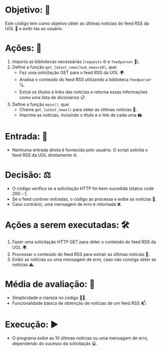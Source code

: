 # **Objetivo:** 📜  
Este código tem como objetivo obter as últimas notícias do feed RSS da UOL 📰 e exibi-las ao usuário.

# **Ações:** 🔄
1. Importa as bibliotecas necessárias (`requests` 🌐 e `feedparser` 📑).
2. Define a função `get_latest_news(num_news=10)`, que:
   - Faz uma solicitação GET para o feed RSS da UOL 🌍.
   - Analisa o conteúdo do feed RSS utilizando a biblioteca `feedparser` 🔍.
   - Extrai os títulos e links das notícias e retorna essas informações como uma lista de dicionários 📋.
3. Define a função `main()`, que:
   - Chama `get_latest_news()` para obter as últimas notícias 🔔.
   - Imprime as notícias, incluindo o título e o link de cada uma 🖨️.

# **Entrada:** 🎯
- Nenhuma entrada direta é fornecida pelo usuário. O script solicita o feed RSS da UOL diretamente 🌐.

# **Decisão:** ⚖️
- O código verifica se a solicitação HTTP foi bem-sucedida (status code 200 ✅).
- Se o feed contiver entradas, o código as processa e exibe as notícias 🔄.
- Caso contrário, uma mensagem de erro é retornada ❌.

# **Ações a serem executadas:** 🛠️
1. Fazer uma solicitação HTTP GET para obter o conteúdo do feed RSS da UOL 🌍.
2. Processar o conteúdo do feed RSS para extrair as últimas notícias 📰.
3. Exibir as notícias ou uma mensagem de erro, caso não consiga obter as notícias ⚠️.

# **Média de avaliação:** 🏅
- Simplicidade e clareza no código 🧑‍💻.
- Funcionalidade básica de obtenção de notícias de um feed RSS 📬.

# **Execução:** ▶️
- O programa exibe as 10 últimas notícias ou uma mensagem de erro, dependendo do sucesso da solicitação 💻.
